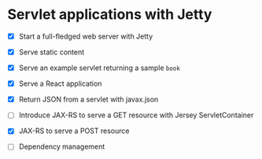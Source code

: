 # Servlet applications with Jetty

* [x] Start a full-fledged web server with Jetty
* [x] Serve static content
* [x] Serve an example servlet returning a sample `book`
* [x] Serve a React application
* [x] Return JSON from a servlet with javax.json
* [ ] Introduce JAX-RS to serve a GET resource with Jersey ServletContainer
* [x] JAX-RS to serve a POST resource
* [ ] Dependency management

